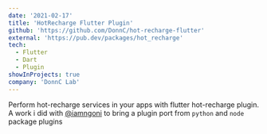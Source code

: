 ```yaml
---
date: '2021-02-17'
title: 'HotRecharge Flutter Plugin'
github: 'https://github.com/DonnC/hot-recharge-flutter'
external: 'https://pub.dev/packages/hot_recharge'
tech:
  - Flutter
  - Dart
  - Plugin
showInProjects: true
company: 'DonnC Lab'
---
```


Perform hot-recharge services in your apps with flutter hot-recharge plugin. A work i did with [@iamngoni](https://github.com/iamngoni) to bring a plugin port from `python` and `node` package plugins